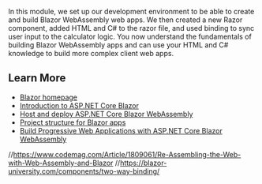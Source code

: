 In this module, we set up our development environment to be able to create and build Blazor WebAssembly web apps. We then created a new Razor component, added HTML and C# to the razor file, and used binding to sync user input to the calculator logic. You now understand the fundamentals of building Blazor WebAssembly apps and can use your HTML and C# knowledge to build more complex client web apps.

## Learn More
- [Blazor homepage](https://dotnet.microsoft.com/apps/aspnet/web-apps/blazor)
- [Introduction to ASP.NET Core Blazor](https://docs.microsoft.com/aspnet/core/blazor/?)
- [Host and deploy ASP.NET Core Blazor WebAssembly](https://docs.microsoft.com/aspnet/core/host-and-deploy/blazor/webassembly)
- [Project structure for Blazor apps](https://docs.microsoft.com/dotnet/architecture/blazor-for-web-forms-developers/project-structure)
- [Build Progressive Web Applications with ASP.NET Core Blazor WebAssembly](https://docs.microsoft.com/aspnet/core/blazor/progressive-web-app)

//https://www.codemag.com/Article/1809061/Re-Assembling-the-Web-with-Web-Assembly-and-Blazor
//https://blazor-university.com/components/two-way-binding/
